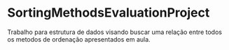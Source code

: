 # SortingMethodsEvaluationProject


Trabalho para estrutura de dados visando buscar uma relação entre todos os metodos de ordenação apresentados em aula.
